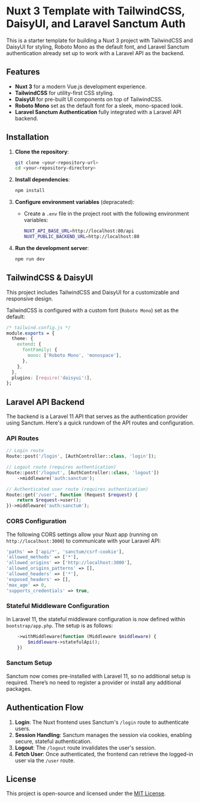 # Nuxt 3 Template with TailwindCSS, DaisyUI, and Laravel Sanctum Auth

This is a starter template for building a Nuxt 3 project with TailwindCSS and DaisyUI for styling, Roboto Mono as the default font, and Laravel Sanctum authentication already set up to work with a Laravel API as the backend.

## Features

- **Nuxt 3** for a modern Vue.js development experience.
- **TailwindCSS** for utility-first CSS styling.
- **DaisyUI** for pre-built UI components on top of TailwindCSS.
- **Roboto Mono** set as the default font for a sleek, mono-spaced look.
- **Laravel Sanctum Authentication** fully integrated with a Laravel API backend.

## Installation

1. **Clone the repository**:
    ```bash
    git clone <your-repository-url>
    cd <your-repository-directory>
    ```

2. **Install dependencies**:
    ```bash
    npm install
    ```

3. **Configure environment variables** (depracated):
    - Create a `.env` file in the project root with the following environment variables:
      ```bash
      NUXT_API_BASE_URL=http://localhost:80/api
      NUXT_PUBLIC_BACKEND_URL=http://localhost:80
      ```

4. **Run the development server**:
    ```bash
    npm run dev
    ```

## TailwindCSS & DaisyUI

This project includes TailwindCSS and DaisyUI for a customizable and responsive design. 

TailwindCSS is configured with a custom font (`Roboto Mono`) set as the default:

```css
/* tailwind.config.js */
module.exports = {
  theme: {
    extend: {
      fontFamily: {
        mono: ['Roboto Mono', 'monospace'],
      },
    },
  },
  plugins: [require('daisyui')],
};
```

## Laravel API Backend

The backend is a Laravel 11 API that serves as the authentication provider using Sanctum. Here's a quick rundown of the API routes and configuration.

### API Routes

```php
// Login route
Route::post('/login', [AuthController::class, 'login']);

// Logout route (requires authentication)
Route::post('/logout', [AuthController::class, 'logout'])
    ->middleware('auth:sanctum');

// Authenticated user route (requires authentication)
Route::get('/user', function (Request $request) {
    return $request->user();
})->middleware('auth:sanctum');
```

### CORS Configuration

The following CORS settings allow your Nuxt app (running on `http://localhost:3000`) to communicate with your Laravel API:

```php
'paths' => ['api/*', 'sanctum/csrf-cookie'],
'allowed_methods' => ['*'],
'allowed_origins' => ['http://localhost:3000'],
'allowed_origins_patterns' => [],
'allowed_headers' => ['*'],
'exposed_headers' => [],
'max_age' => 0,
'supports_credentials' => true,
```

### Stateful Middleware Configuration

In Laravel 11, the stateful middleware configuration is now defined within `bootstrap/app.php`. The setup is as follows:

```php
    ->withMiddleware(function (Middleware $middleware) {
        $middleware->statefulApi();
    })
```

### Sanctum Setup

Sanctum now comes pre-installed with Laravel 11, so no additional setup is required. There’s no need to register a provider or install any additional packages.

## Authentication Flow

1. **Login**: The Nuxt frontend uses Sanctum's `/login` route to authenticate users.
2. **Session Handling**: Sanctum manages the session via cookies, enabling secure, stateful authentication.
3. **Logout**: The `/logout` route invalidates the user's session.
4. **Fetch User**: Once authenticated, the frontend can retrieve the logged-in user via the `/user` route.

## License

This project is open-source and licensed under the [MIT License](LICENSE).
